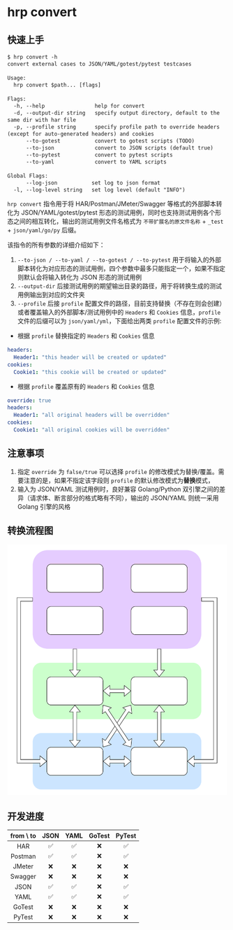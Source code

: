 # hrp convert

## 快速上手
```shell
$ hrp convert -h
convert external cases to JSON/YAML/gotest/pytest testcases

Usage:
  hrp convert $path... [flags]

Flags:
  -h, --help                help for convert
  -d, --output-dir string   specify output directory, default to the same dir with har file
  -p, --profile string      specify profile path to override headers (except for auto-generated headers) and cookies
      --to-gotest           convert to gotest scripts (TODO)
      --to-json             convert to JSON scripts (default true)
      --to-pytest           convert to pytest scripts
      --to-yaml             convert to YAML scripts

Global Flags:
      --log-json           set log to json format
  -l, --log-level string   set log level (default "INFO")
```
`hrp convert` 指令用于将 HAR/Postman/JMeter/Swagger 等格式的外部脚本转化为 JSON/YAML/gotest/pytest 形态的测试用例，同时也支持测试用例各个形态之间的相互转化，输出的测试用例文件名格式为 `不带扩展名的原文件名称` + `_test` + `json/yaml/go/py` 后缀。

该指令的所有参数的详细介绍如下：

1. `--to-json / --to-yaml / --to-gotest / --to-pytest` 用于将输入的外部脚本转化为对应形态的测试用例，四个参数中最多只能指定一个，如果不指定则默认会将输入转化为 JSON 形态的测试用例
2. `--output-dir` 后接测试用例的期望输出目录的路径，用于将转换生成的测试用例输出到对应的文件夹
3. `--profile` 后接 `profile` 配置文件的路径，目前支持替换（不存在则会创建）或者覆盖输入的外部脚本/测试用例中的 `Headers` 和 `Cookies` 信息，`profile` 文件的后缀可以为 `json/yaml/yml`，下面给出两类 `profile` 配置文件的示例:
- 根据 `profile` 替换指定的 `Headers` 和 `Cookies` 信息
```yaml
headers:
  Header1: "this header will be created or updated"
cookies:
  Cookie1: "this cookie will be created or updated"

```
- 根据 `profile` 覆盖原有的 `Headers` 和 `Cookies` 信息
```yaml
override: true
headers:
  Header1: "all original headers will be overridden"
cookies:
  Cookie1: "all original cookies will be overridden"
```

## 注意事项
1. 指定 `override` 为 `false/true` 可以选择 `profile` 的修改模式为替换/覆盖。需要注意的是，如果不指定该字段则 `profile` 的默认修改模式为**替换**模式，
2. 输入为 JSON/YAML 测试用例时，良好兼容 Golang/Python 双引擎之间的差异（请求体、断言部分的格式略有不同），输出的 JSON/YAML 则统一采用 Golang 引擎的风格 


## 转换流程图

![flow chart](asset/flowgram.svg)

## 开发进度

| from \ to | JSON | YAML | GoTest | PyTest |
|:---------:|:----:|:----:|:------:|:------:|
|    HAR    |  ✅   |  ✅   |   ❌    |   ✅    |
|  Postman  |  ✅   |  ✅   |   ❌    |   ✅    |
|  JMeter   |  ❌   |  ❌   |   ❌    |   ❌    |
|  Swagger  |  ❌   |  ❌   |   ❌    |   ❌    |
|   JSON    |  ✅   |  ✅   |   ❌    |   ✅    |
|   YAML    |  ✅   |  ✅   |   ❌    |   ✅    |
|  GoTest   |  ❌   |  ❌   |   ❌    |   ❌    |
|  PyTest   |  ❌   |  ❌   |   ❌    |   ❌    |